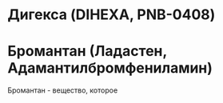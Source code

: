 # Дигекса (DIHEXA, PNB-0408)




# Бромантан (Ладастен, Адамантилбромфениламин)
Бромантан - вещество, которое 
